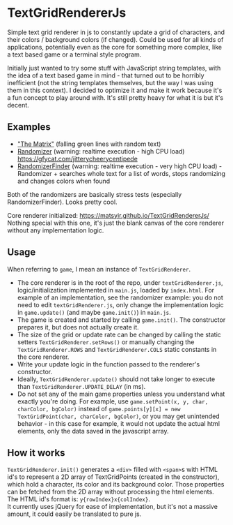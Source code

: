 # TextGridRendererJs
Simple text grid renderer in js to constantly update a grid of characters, and their colors / background colors (if changed). Could be used for all kinds of applications, potentially even as the core for something more complex, like a text based game or a terminal style program.

Initially just wanted to try some stuff with JavaScript string templates, with the idea of a text based game in mind - that turned out to be horribly inefficient (not the string templates themselves, but the way I was using them in this context). I decided to optimize it and make it work because it's a fun concept to play around with. It's still pretty heavy for what it is but it's decent.

## Examples
- ["The Matrix"](https://matsyir.github.io/TextGridRendererJs/matrix/) (falling green lines with random text)
- [Randomizer](https://matsyir.github.io/TextGridRendererJs/randomizer/) (warning: realtime execution - high CPU load) https://gfycat.com/jitterycheerycentipede
- [RandomizerFinder](https://matsyir.github.io/TextGridRendererJs/randomizerFinder/) (warning: realtime execution - very high CPU load) - Randomizer + searches whole text for a list of words, stops randomizing and changes colors when found

Both of the randomizers are basically stress tests (especially RandomizerFinder). Looks pretty cool.

Core renderer initialized: https://matsyir.github.io/TextGridRendererJs/  
Nothing special with this one, it's just the blank canvas of the core renderer without any implementation logic.

## Usage
When referring to `game`, I mean an instance of `TextGridRenderer`.
- The core renderer is in the root of the repo, under `textGridRenderer.js`, logic/initialization implemented in `main.js`, loaded by `index.html`. For example of an implementation, see the randomizer example: you do not need to edit `textGridRenderer.js`, only change the implementation logic in `game.update()` (and maybe `game.init()`) in `main.js`.
- The game is created and started by calling `game.init()`. The constructor prepares it, but does not actually create it.
- The size of the grid or update rate can be changed by calling the static setters `TextGridRenderer.setRows()` or manually changing the `TextGridRenderer.ROWS` and `TextGridRenderer.COLS` static constants in the core renderer.
- Write your update logic in the function passed to the renderer's constructor.
- Ideally, `TextGridRenderer.update()` should not take longer to execute than `TextGridRenderer.UPDATE_DELAY` (in ms).
- Do not set any of the main game properties unless you understand what exactly you're doing. For example, use `game.setPoint(x, y, char, charColor, bgColor)` instead of `game.points[y][x] = new TextGridPoint(char, charColor, bgColor)`, or you may get unintended behavior - in this case for example, it would not update the actual html elements, only the data saved in the javascript array.

## How it works
`TextGridRenderer.init()` generates a `<div>` filled with `<span>`s with HTML id's to represent a 2D array of TextGridPoints (created in the constructor), which hold a character, its color and its background color. Those properties can be fetched from the 2D array without processing the html elements. The HTML id's format is: `y{rowIndex}x{colIndex}`.  
It currently uses jQuery for ease of implementation, but it's not a massive amount, it could easily be translated to pure js.
